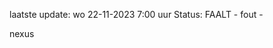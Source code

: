 laatste update: 
wo 22-11-2023  7:00   uur 
Status: FAALT - fout - 
<div class="service R">nexus</div>